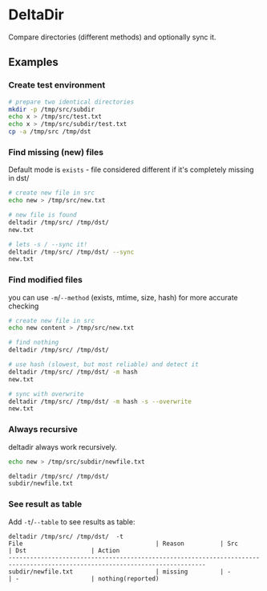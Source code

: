 # DeltaDir

Compare directories (different methods) and optionally sync it.

## Examples
### Create test environment
~~~bash
# prepare two identical directories
mkdir -p /tmp/src/subdir
echo x > /tmp/src/test.txt
echo x > /tmp/src/subdir/test.txt
cp -a /tmp/src /tmp/dst
~~~

### Find missing (new) files
Default mode is `exists` - file considered different if it's completely missing in dst/

~~~bash
# create new file in src
echo new > /tmp/src/new.txt

# new file is found
deltadir /tmp/src/ /tmp/dst/
new.txt

# lets -s / --sync it!
deltadir /tmp/src/ /tmp/dst/ --sync
new.txt
~~~


### Find modified files

you can use `-m`/`--method` (exists, mtime, size, hash) for more accurate checking

~~~bash
# create new file in src
echo new content > /tmp/src/new.txt

# find nothing
deltadir /tmp/src/ /tmp/dst/

# use hash (slowest, but most reliable) and detect it
deltadir /tmp/src/ /tmp/dst/ -m hash
new.txt

# sync with overwrite
deltadir /tmp/src/ /tmp/dst/ -m hash -s --overwrite
new.txt
~~~

### Always recursive
deltadir always work recursively.

~~~bash
echo new > /tmp/src/subdir/newfile.txt

deltadir /tmp/src/ /tmp/dst/ 
subdir/newfile.txt
~~~

### See result as table
Add `-t`/`--table` to see results as table:
~~~
deltadir /tmp/src/ /tmp/dst/  -t
File                                     | Reason          | Src                  | Dst                  | Action              
-----------------------------------------------------------------------------------------------------------------------------
subdir/newfile.txt                       | missing         | -                    | -                    | nothing(reported)   
~~~
